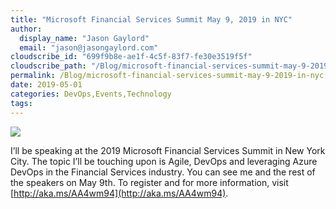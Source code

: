 ```yaml
---
title: "Microsoft Financial Services Summit May 9, 2019 in NYC"
author: 
  display_name: "Jason Gaylord"
  email: "jason@jasongaylord.com"
cloudscribe_id: "699f9b8e-ae1f-4c5f-83f7-fe30e3519f5f"
cloudscribe_path: "/Blog/microsoft-financial-services-summit-may-9-2019-in-nyc"
permalink: /Blog/microsoft-financial-services-summit-may-9-2019-in-nyc
date: 2019-05-01
categories: DevOps,Events,Technology
tags: 
---
```


![](https://cdn.jasongaylord.com/images/2019/05/01/FinancialServicesSummit.jpg)

I’ll be speaking at the 2019 Microsoft Financial Services Summit in New York City. The topic I’ll be touching upon is Agile, DevOps and leveraging Azure DevOps in the Financial Services industry. You can see me and the rest of the speakers on May 9th. To register and for more information, visit [http://aka.ms/AA4wm94](http://aka.ms/AA4wm94). 
